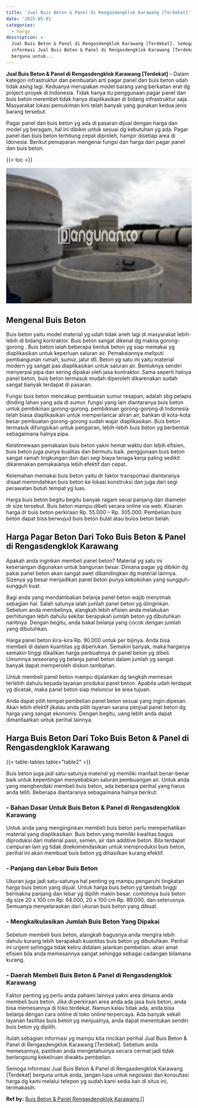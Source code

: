 ```yaml
---
title: 'Jual Buis Beton & Panel di Rengasdengklok Karawang [Terdekat]'
date: '2025-05-01'
categories:
  - harga
description: >-
  Jual Buis Beton & Panel di Rengasdengklok Karawang [Terdekat]. Semoga
  informasi Jual Buis Beton & Panel di Rengasdengklok Karawang [Terdekat]
  berguna untuk...
---
```


**Jual Buis Beton & Panel di Rengasdengklok Karawang \[Terdekat\]** – Dalam kategori infrastruktur dan pembuatan arti pagar panel dan buis beton udah tidak asing lagi. Keduanya merupakan model barang yang berkaitan erat dg project-proyek di Indonesia. Tidak hanya itu penggunaan pagar panel dan buis beton merembet tidak hanya diaplikasikan di bidang infrastruktur saja. Masyarakat lokasi pemukiman kini telah banyak yang gunakan kedua jenis barang tersebut.

Pagar panel dan buis beton yg ada di pasaran dijual dengan harga dan model yg beragam, hal ini dibikin untuk sesuai dg kebutuhan yg ada. Pagar panel dan buis beton terhitung cepat diproleh, hampir disetiap area di Idonesia. Berikut pemaparan mengenai fungsi dan harga dari pagar panel dan buis beton.

{{< toc >}}

![Jual Buis Beton & Panel di Rengasdengklok Karawang [Terdekat]](/images/jual-panel-buis-beton-murah-18.png)

## Mengenal Buis Beton

Buis beton yaitu model material yg udah tidak aneh lagi di masyarakat lebih-lebih di bidang kontraktor. Buis beton sangat dikenal dg makna gorong-gorong . Buis beton ialah beberapa bentuk beton yg siap memakai yg diaplikasikan untuk keperluan saluran air. Pemakaiannya meliputi pembangunan rumah, sumur, jalur dll. Beton yg satu ini yaitu material modern yg sangat pas diaplikasikan untuk saluran air. Bentuknya sendiri menyerpai pipa dan sering dipakai oleh jasa kontraktor. Sama seperti halnya panel beton, buis beton termasuk mudah diperoleh dikarenakan sudah sangat banyak terdapat di pasaran.

Fungsi buis beton mencakup pembuatan sumur resapan, adalah sbg pelapis dinding lahan yang ada di sumur. fungsi yang lain diantaranya buis beton untuk pembikinan gorong-gorong. pembikinan gorong-gorong di Indonesia telah biasa diaplikasikan untuk memperlancar aliran air, bahkan di kota-kota besar pembuatan gorong-gorong sudah wajar diaplikasikan. Buis beton termasuk difungsikan untuk pengairan, lebih-lebih buis beton yg berbentuk sebagaimana halnya pipa.

Keistimewaan pemakaian buis beton yakni hemat waktu dan lebih efisien, buis beton juga punya kualitas dan bermutu baik. penggunaan buis beton sangat ramah lingkungan dan dari segi biaya tenaga kerja paling sedikit dikarenakan pemakaianya lebih efektif dan cepat.

Kelemahan memakai buis beton yaitu dr faktor transportasi diantaranya disaat memindahkan buis beton ke lokasi konstruksi dan juga dari segi perawatan butuh tempat yg luas.

Harga buis beton begitu begitu banyak ragam seuai panjang dan diameter dr size tersebut. Buis beton mampu dibeli secara online via web. Kisaran harga dr buis beton perkiraan Rp. 55.000 – Rp. 305.000. Pembelian buis beton dapat bisa berwujud buis beton bulat atau buios beton belah.

## Harga Pagar Beton Dari Toko Buis Beton & Panel di Rengasdengklok Karawang

Apakah anda inginkan membeli panel beton? Material yg satu ini keseriangan digunakan untuk bangunan besar. Dimana pagar yg dibikin dg pakai panel beton akan sangat awet dibandingkan dg material lainnya. Sizenya yg besar menjadikan panel beton punya kekokohan yang sungguh-sungguh kuat.

Bagi anda yang mendambakan belanja panel beton wajib menyimak sebagian hal. Salah satunya ialah jumlah panel beton yg diinginkan. Sebelum anda membelinya, alangkah lebih efisien anda melakukan perhitungan lebih dahulu sekitar berapakah jumlah beton yg dibutuhkan nantinya. Dengan begitu, anda bakal belanja yang cocok dengan jumlah yang dibutuhkan.

Harga panel beton kira-kira Rp. 90.000 untuk per bijinya. Anda bisa membeli di dalam kuantitas yg diperlukan. Semakin banyak, maka harganya semakin tinggi dikalikan harga perbuahnya dr panel beton yg dibeli. Umumnya seseorang yg belanja panel beton dalam jumlah yg sangat banyak dapat memperoleh diskon tambahan.

Untuk membeli panel beton mampu dijalankan dg langkah memesan terlebih dahulu kepada layanan produksi panel beton. Apabila udah terdapat yg dicetak, maka panel beton siap meluncur ke area tujuan.

Anda dapat pilih tempat pembelian panel beton sesuai yang ingin dipesan. Akan lebih efektif jikalau anda pilih layanan sarana penjual panel beton dg harga yang sangat ekonomis. Dengan begitu, uang lebih anda dapat dimanfaatkan untuk perihal lainnya.

## Harga Buis Beton Dari Toko Buis Beton & Panel di Rengasdengklok Karawang

{{< table-tables table="table2" >}}

Buis beton juga jadi satu-satunya material yg memiliki manfaat benar-benar baik untuk kepentingan menyebabkan saluran pembuangan air. Untuk anda yang menghendaki membeli buis beton, ada beberapa perihal yang harus anda teliti. Beberapa diantaranya sebagaimana halnya berikut:

### \- Bahan Dasar Untuk Buis Beton & Panel di Rengasdengklok Karawang

Untuk anda yang menginginkan membeli buis beton perlu memperhatikan material yang diaplikasikan. Buis beton yang memiliki kwalitas bagus diproduksi dari material pasir, semen, air dan additive beton. Bila terdapat campuran lain yg tidak direkomendasikan untuk memproduksi buis beton, perihal ini akan membuat buis beton yg dihasilkan kurang efektif.

### \- Panjang dan Lebar Buis Beton

Ukuran juga jadi satu-satunya hal penting yg mampu pengaruhi tingkatan harga buis beton yang dijual. Untuk harga buis beton yg tambah tinggi bermakna panjang dan lebar yg dipilih makin besar. contohnya buis beton dg size 20 x 100 cm Rp. 64.000, 20 x 100 cm Rp. 89.000, dan seterusnya. Semuanya menyelaraskan dari ukuran buis beton yang dibuat.

### \- Mengkalkulasikan Jumlah Buis Beton Yang Dipakai

Sebelum membeli buis beton, alangkah bagusnya anda mengira lebih dahulu kurang lebih berapakah kuantitas buis beton yg dibutuhkan. Perihal ini urgent sehingga tidak keliru didalam jalankan pembelian. akan amat efisien bila anda memesannya sangat sehingga sebagai cadangan bilamana kurang.

### \- Daerah Membeli Buis Beton & Panel di Rengasdengklok Karawang

Faktor penting yg perlu anda pahami lainnya yakni area dimana anda membeli buis beton. Jika di perkiraan area anda ada jasa buis beton, anda bisa memesannya di toko terdekat. Namun kalau tidak ada, anda bisa belanja dengan cara online di toko online terpercaya. Ada banyak sekali layanan fasilitas buis beton yg menjualnya, anda dapat menentukan sendiri buis beton yg dipilih.

Itulah sebagian informasi yg mampu kita rincikan perihal Jual Buis Beton & Panel di Rengasdengklok Karawang \[Terdekat\]. Sebelum anda memesannya, pastikan anda mengetahuinya secara cermat jadi tidak berlangsung kekeliruan diwaktu pembelian.

Semoga informasi Jual Buis Beton & Panel di Rengasdengklok Karawang \[Terdekat\] berguna untuk anda, jangan lupa untuk negosiasi dan konsultasi harga dg kami melalui telepon yg sudah kami sedia kan di situs ini, terimakasih.

**Ref by:** [Buis Beton & Panel Rengasdengklok Karawang []](https://id.wikipedia.org/wiki/Buis)
